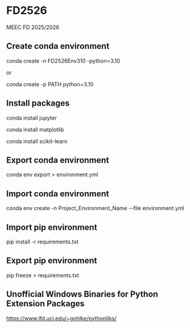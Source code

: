 # FD2526
MEEC FD 2025/2026

## Create conda environment
conda create -n FD2526Env310 -python=3.10

or

conda create -p PATH python=3.10

## Install packages
conda install jupyter

conda install matplotlib

conda install scikit-learn

## Export conda environment
conda env export > environment.yml

## Import conda environment
conda env create -n Project_Environment_Name --file environment.yml

## Import pip environment
pip install -r requirements.txt

## Export pip environment
pip freeze > requirements.txt

## Unofficial Windows Binaries for Python Extension Packages
<https://www.lfd.uci.edu/~gohlke/pythonlibs/>
